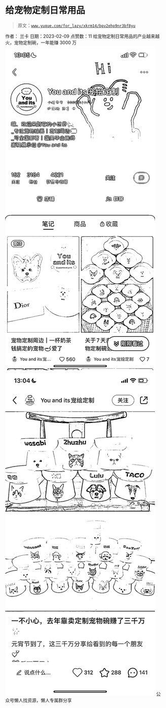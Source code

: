 # 给宠物定制日常用品

> 原文：[`www.yuque.com/for_lazy/xkrm14/bpv2ehp9nr3bf8yu`](https://www.yuque.com/for_lazy/xkrm14/bpv2ehp9nr3bf8yu)

<ne-p id="ub959592b" data-lake-id="ub959592b"><ne-text id="uf485587a">作者： 兰卡</ne-text></ne-p> <ne-p id="uc2965eef" data-lake-id="uc2965eef"><ne-text id="u7e4c71c7">日期：2023-02-09</ne-text></ne-p> <ne-p id="u442a73e4" data-lake-id="u442a73e4"><ne-text id="u7c8332ee">点赞数：</ne-text><ne-text id="uccb28bbf" ne-bold="true">11</ne-text></ne-p> <ne-hole id="ua8724185" data-lake-id="ua8724185"><ne-card data-card-name="hr" data-card-type="block" id="UPLmv" data-event-boundary="card"><ne-p id="u28b6eeec" data-lake-id="u28b6eeec"><ne-text id="ufd674b02">给宠物定制日常用品的产业越来越火，宠物定制碗，一年能赚 3000 万</ne-text></ne-p> <ne-p id="u4e9f0b17" data-lake-id="u4e9f0b17"><ne-card data-card-name="image" data-card-type="inline" id="ZHenj" data-event-boundary="card">![](img/155f68ff7cfced6422171ad7d8b569fa.png)</ne-card></ne-p> <ne-p id="uf6f410ff" data-lake-id="uf6f410ff"><ne-card data-card-name="image" data-card-type="inline" id="hIurR" data-event-boundary="card">![](img/dcc684bb5c8c87950f08672114a7a652.png)</ne-card></ne-p> <ne-hole id="u20f9fb1f" data-lake-id="u20f9fb1f"><ne-card data-card-name="hr" data-card-type="block" id="Ixrxb" data-event-boundary="card"><ne-p id="ueab36eea" data-lake-id="ueab36eea"><ne-text id="uc66416a3">公众号懒人找资源，懒人专属群分享</ne-text></ne-p></ne-card></ne-hole></ne-card></ne-hole>